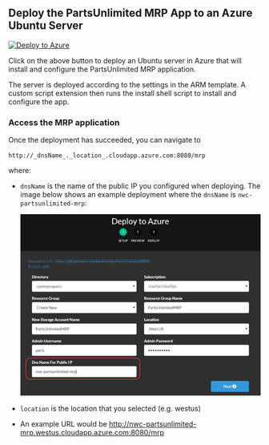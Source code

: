 ## Deploy the PartsUnlimited MRP App to an Azure Ubuntu Server
[![Deploy to Azure](http://azuredeploy.net/deploybutton.png)](https://azuredeploy.net/)

Click on the above button to deploy an Ubuntu server in Azure that will install and configure
the PartsUnlimited MRP application.

The server is deployed according to the settings in the ARM template. A custom script
extension then runs the install shell script to install and configure the app.

### Access the MRP application
Once the deployment has succeeded, you can navigate to
```
http://_dnsName_._location_.cloudapp.azure.com:8080/mrp
```
where:
*	`dnsName` is the name of the public IP you configured when deploying. The image
	below shows an example deployment where the `dnsName` is `nwc-partsunlimited-mrp`:

	![](dns.png)
* `location` is the location that you selected (e.g. westus)
* An example URL would be http://nwc-partsunlimited-mrp.westus.cloudapp.azure.com:8080/mrp